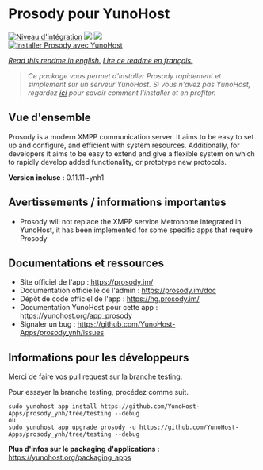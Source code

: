 # Prosody pour YunoHost

[![Niveau d'intégration](https://dash.yunohost.org/integration/prosody.svg)](https://dash.yunohost.org/appci/app/prosody) ![](https://ci-apps.yunohost.org/ci/badges/prosody.status.svg) ![](https://ci-apps.yunohost.org/ci/badges/prosody.maintain.svg)  
[![Installer Prosody avec YunoHost](https://install-app.yunohost.org/install-with-yunohost.svg)](https://install-app.yunohost.org/?app=prosody)

*[Read this readme in english.](./README.md)*
*[Lire ce readme en français.](./README_fr.md)*

> *Ce package vous permet d'installer Prosody rapidement et simplement sur un serveur YunoHost.
Si vous n'avez pas YunoHost, regardez [ici](https://yunohost.org/#/install) pour savoir comment l'installer et en profiter.*

## Vue d'ensemble

Prosody is a modern XMPP communication server. It aims to be easy to set up and configure, and efficient with system resources. Additionally, for developers it aims to be easy to extend and give a flexible system on which to rapidly develop added functionality, or prototype new protocols.


**Version incluse :** 0.11.11~ynh1



## Avertissements / informations importantes

* Prosody will not replace the XMPP service Metronome integrated in YunoHost, it has been implemented for some specific apps that require Prosody

## Documentations et ressources

* Site officiel de l'app : https://prosody.im/
* Documentation officielle de l'admin : https://prosody.im/doc
* Dépôt de code officiel de l'app : https://hg.prosody.im/
* Documentation YunoHost pour cette app : https://yunohost.org/app_prosody
* Signaler un bug : https://github.com/YunoHost-Apps/prosody_ynh/issues

## Informations pour les développeurs

Merci de faire vos pull request sur la [branche testing](https://github.com/YunoHost-Apps/prosody_ynh/tree/testing).

Pour essayer la branche testing, procédez comme suit.
```
sudo yunohost app install https://github.com/YunoHost-Apps/prosody_ynh/tree/testing --debug
ou
sudo yunohost app upgrade prosody -u https://github.com/YunoHost-Apps/prosody_ynh/tree/testing --debug
```

**Plus d'infos sur le packaging d'applications :** https://yunohost.org/packaging_apps